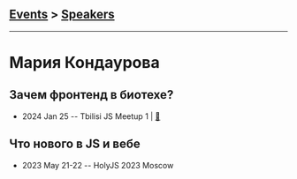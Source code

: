 ## [Events](../README.md) > [Speakers](../speakers.md)
---

# Мария Кондаурова

## Зачем фронтенд в биотехе?
- 2024 Jan 25 -- Tbilisi JS Meetup 1  | [:notebook:](https://t.me/tbilisi_js_chat/2373)  
## Что нового в JS и вебе
- 2023 May 21-22 -- HolyJS 2023 Moscow    
